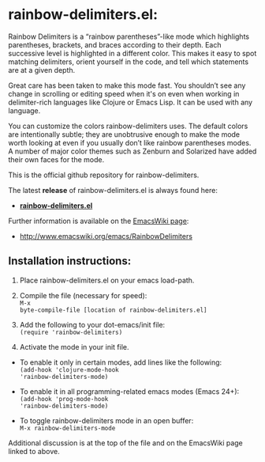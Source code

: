 rainbow-delimiters.el:
======================

Rainbow Delimiters is a “rainbow parentheses”-like mode which highlights parentheses, brackets, and braces according to their depth. Each successive level is highlighted in a different color. This makes it easy to spot matching delimiters, orient yourself in the code, and tell which statements are at a given depth.

Great care has been taken to make this mode fast. You shouldn’t see any change in scrolling or editing speed when it's on even when working in delimiter-rich languages like Clojure or Emacs Lisp. It can be used with any language.

You can customize the colors rainbow-delimiters uses. The default colors are intentionally subtle; they are unobtrusive enough to make the mode worth looking at even if you usually don’t like rainbow parentheses modes. A number of major color themes such as Zenburn and Solarized have added their own faces for the mode.

This is the official github repository for rainbow-delimiters.

The latest <b>release</b> of rainbow-delimiters.el is always found here:
<br />
<b>
* [rainbow-delimiters.el](http://github.com/jlr/rainbow-delimiters/raw/master/rainbow-delimiters.el)
</b>

Further information is available on the [EmacsWiki page](http://www.emacswiki.org/emacs/RainbowDelimiters):
<br />
* http://www.emacswiki.org/emacs/RainbowDelimiters



Installation instructions:
--------------------------

1. Place rainbow-delimiters.el on your emacs load-path.

2. Compile the file (necessary for speed):
<br /><code>M-x byte-compile-file [location of rainbow-delimiters.el]</code>
3. Add the following to your dot-emacs/init file:
<br /><code>(require 'rainbow-delimiters)</code>
4. Activate the mode in your init file.


* To enable it only in certain modes, add lines like the following:
<br /><code>(add-hook 'clojure-mode-hook 'rainbow-delimiters-mode)</code>

* To enable it in all programming-related emacs modes (Emacs 24+):
<br /><code>(add-hook 'prog-mode-hook 'rainbow-delimiters-mode)</code>

* To toggle rainbow-delimiters mode in an open buffer:
<br /><code>M-x rainbow-delimiters-mode</code>

Additional discussion is at the top of the file and on the EmacsWiki page linked to above.
